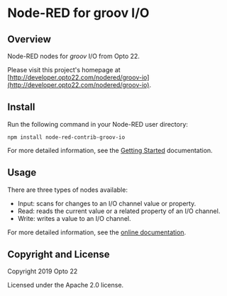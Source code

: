 # Node-RED for groov I/O

## Overview

Node-RED nodes for _groov_ I/O from Opto 22.

Please visit this project's homepage at [http://developer.opto22.com/nodered/groov-io](http://developer.opto22.com/nodered/groov-io).


## Install

Run the following command in your Node-RED user directory:
 
    npm install node-red-contrib-groov-io

For more detailed information, see the [Getting Started](http://developer.opto22.com/nodered/groov-io/getting-started/) documentation.

## Usage

There are three types of nodes available:

 * Input: scans for changes to an I/O channel value or property.
 * Read: reads the current value or a related property of an I/O channel.
 * Write: writes a value to an I/O channel.

 For more detailed information, see the [online documentation](http://developer.opto22.com/nodered/groov-io).

## Copyright and License

Copyright 2019 Opto 22

Licensed under the Apache 2.0 license.